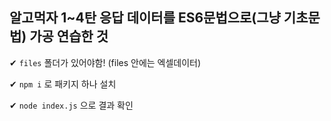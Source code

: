 ## 알고먹자 1~4탄 응답 데이터를 ES6문법으로(그냥 기초문법) 가공 연습한 것

✔ `files` 폴더가 있어야함! (files 안에는 엑셀데이터)

✔ `npm i` 로 패키지 하나 설치

✔ `node index.js` 으로 결과 확인
